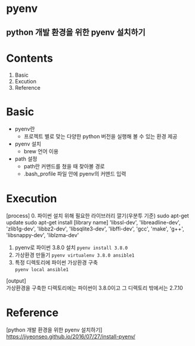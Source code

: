 

pyenv
=========

python 개발 환경을 위한 pyenv 설치하기
---------


# Contents  
1. Basic
2. Excution
3. Reference

# Basic  
* pyenv란
    * 프로젝트 별로 맞는 다양한 python 버전을 실행해 볼 수 있는 환경 제공
* pyenv 설치
    * brew 언어 이용
* path 설정
    * path란 커맨드를 쳤을 때 찾아볼 경로
    * .bash_profile 파일 안에 pyenv의 커맨드 입력

# Execution  
[process]
0. 파이썬 설치 위해 필요한 라이브러리 깔기(우분투 기준)
sudo apt-get update
sudo apt-get install [library name]
'libssl-dev', 'libreadline-dev', 'zlib1g-dev', 'libbz2-dev', 'libsqlite3-dev', 'libffi-dev', 'gcc', 'make', 'g++', 'libsnappy-dev', 'liblzma-dev'
1. pyenv로 파이썬 3.8.0 설치
`pyenv install 3.8.0`
2. 가상환경 만들기
`pyenv virtualenv 3.8.0 ansible1`
3. 특정 디렉토리에 파이썬 가상환경 구축   
```pyenv local ansible1```

[output]  
가상환경을 구축한 디렉토리에는 파이썬이 3.8.0이고 그 디렉토리 밖에서는 2.7.10


# Reference  
[python 개발 환경을 위한 pyenv 설치하기]
https://jiyeonseo.github.io/2016/07/27/install-pyenv/
